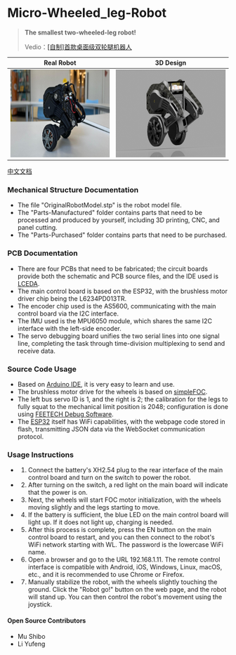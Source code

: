 # Micro-Wheeled_leg-Robot
> **The smallest two-wheeled-leg robot!**
>
> Vedio：[[自制]首款桌面级双轮腿机器人](https://www.bilibili.com/video/BV1io4y1q73L/?spm_id_from=333.999.0.0)
>

| Real Robot        | 3D Design        |
| ------------ | ------------ |
| <img src="4.Docs/Image/RobotReal.jpg" alt="Image 1" height="200"/> | <img src="4.Docs/Image/RobotRender.png" alt="Image 2" height="200"/> |

[中文文档](README_CN.md)

### Mechanical Structure Documentation

* The file "OriginalRobotModel.stp" is the robot model file.
* The "Parts-Manufactured" folder contains parts that need to be processed and produced by yourself, including 3D printing, CNC, and panel cutting.
* The "Parts-Purchased" folder contains parts that need to be purchased.

### PCB Documentation

* There are four PCBs that need to be fabricated; the circuit boards provide both the schematic and PCB source files, and the IDE used is [LCEDA](https://lceda.cn/).
* The main control board is based on the ESP32, with the brushless motor driver chip being the L6234PD013TR. 
* The encoder chip used is the AS5600, communicating with the main control board via the I2C interface.
* The IMU used is the MPU6050 module, which shares the same I2C interface with the left-side encoder.
* The servo debugging board unifies the two serial lines into one signal line, completing the task through time-division multiplexing to send and receive data.

### Source Code Usage

* Based on [Arduino IDE](https://www.arduino.cc/), it is very easy to learn and use.
* The brushless motor drive for the wheels is based on [simpleFOC](https://www.simplefoc.com/#simplefoc_library).
* The left bus servo ID is 1, and the right is 2; the calibration for the legs to fully squat to the mechanical limit position is 2048; configuration is done using [FEETECH Debug Software](https://gitee.com/ftservo/fddebug).
* The [ESP32](https://www.espressif.com/sites/default/files/documentation/esp32_datasheet_en.pdf) itself has WiFi capabilities, with the webpage code stored in flash, transmitting JSON data via the WebSocket communication protocol.

### Usage Instructions

* 1. Connect the battery's XH2.54 plug to the rear interface of the main control board and turn on the switch to power the robot.
* 2. After turning on the switch, a red light on the main board will indicate that the power is on.
* 3. Next, the wheels will start FOC motor initialization, with the wheels moving slightly and the legs starting to move.
* 4. If the battery is sufficient, the blue LED on the main control board will light up. If it does not light up, charging is needed.
* 5. After this process is complete, press the EN button on the main control board to restart, and you can then connect to the robot's WiFi network starting with WL. The password is the lowercase WiFi name.
* 6. Open a browser and go to the URL 192.168.1.11. The remote control interface is compatible with Android, iOS, Windows, Linux, macOS, etc., and it is recommended to use Chrome or Firefox.
* 7. Manually stabilize the robot, with the wheels slightly touching the ground. Click the "Robot go!" button on the web page, and the robot will stand up. You can then control the robot's movement using the joystick.

#### Open Source Contributors

* Mu Shibo
* Li Yufeng
